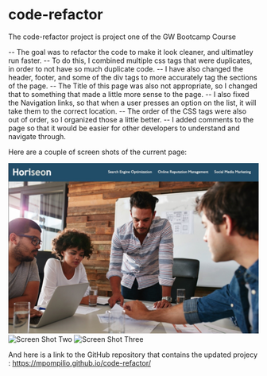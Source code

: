 # code-refactor
The code-refactor project is project one of the GW Bootcamp Course

-- The goal was to refactor the code to make it look cleaner, and ultimatley run faster. 
-- To do this, I combined multiple css tags that were duplicates, in order to not have so much duplicate code. 
-- I have also changed the header, footer, and some of the div tags to more accurately tag the sections of the page. 
-- The Title of this page was also not appropriate, so I changed that to something that made a little more sense to the page. 
-- I also fixed the Navigation links, so that when a user presses an option on the list, it will take them to the correct location. 
-- The order of the CSS tags were also out of order, so I organized those a little better. 
-- I added comments to the page so that it would be easier for other developers to understand and navigate through. 

Here are a couple of screen shots of the current page: 


![Screen Shot One](./assets/images/ScreenShot1.jpeg)
![Screen Shot Two](./assets/images/ScreenShot2.jpeg)
![Screen Shot Three](./assets/images/ScreenShot3.jpeg)

And here is a link to the GitHub repository that contains the updated projecy :  https://mpompilio.github.io/code-refactor/